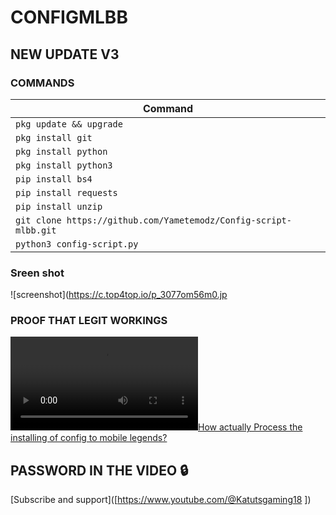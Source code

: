 # CONFIGMLBB

## NEW UPDATE V3

### COMMANDS

| Command                                                       |
|---------------------------------------------------------------|
| `pkg update && upgrade`                                       |
| `pkg install git`                                             |
| `pkg install python`                                          |
| `pkg install python3`                                         |
| `pip install bs4`                                             |
| `pip install requests`                                        |
| `pip install unzip`                                           |
| `git clone https://github.com/Yametemodz/Config-script-mlbb.git` |
| `python3 config-script.py`                                    |

### Sreen shot
![screenshot](https://c.top4top.io/p_3077om56m0.jp

### PROOF THAT LEGIT WORKINGS
[![How actually Process the installing of config to mobile legends?](https://j.top4top.io/m_30777u0za0.mp4)](https://j.top4top.io/m_30777u0za0.mp4)

## PASSWORD IN THE VIDEO 🔒
[Subscribe and support]([https://www.youtube.com/@Katutsgaming18
])
